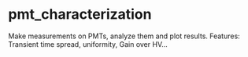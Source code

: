 # pmt_characterization
Make measurements on PMTs, analyze them and plot results. Features: Transient time spread, uniformity, Gain over HV...
